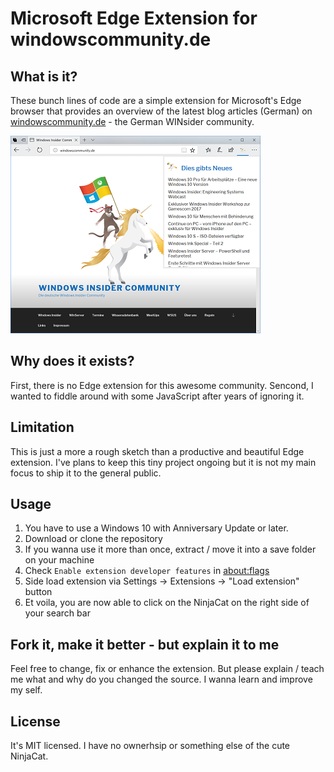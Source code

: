 # Microsoft Edge Extension for windowscommunity.de

## What is it?
These bunch lines of code are a simple extension for Microsoft's Edge browser that provides an overview of the latest blog articles (German) on [windowscommunity.de](http://windowscommunity.de) - the German WINsider community.

![Screenshot](_docs/overview.png)

## Why does it exists?
First, there is no Edge extension for this awesome community. Sencond, I wanted to fiddle around with some JavaScript after years of ignoring it.

## Limitation
This is just a more a rough sketch than a productive and beautiful Edge extension. I've plans to keep this tiny project ongoing but it is not my main focus to ship it to the general public.

## Usage
1. You have to use a Windows 10 with Anniversary Update or later.
2. Download or clone the repository
3. If you wanna use it more than once, extract / move it into a save folder on your machine
4. Check `Enable extension developer features` in [about:flags](about:flags)
5. Side load extension via Settings -> Extensions -> "Load extension" button
6. Et voila, you are now able to click on the NinjaCat on the right side of your search bar

## Fork it, make it better - but explain it to me
Feel free to change, fix or enhance the extension. But please explain / teach me what and why do you changed the source. I wanna learn and improve my self.

## License
It's MIT licensed. I have no ownerhsip or something else of the cute NinjaCat.